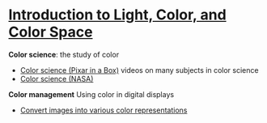 # [Introduction to Light, Color, and Color Space](https://www.scratchapixel.com/lessons/digital-imaging/colors)

**Color science**: the study of color
* [Color science (Pixar in a Box)](https://www.khanacademy.org/computing/pixar/color) videos on many subjects in color science
* [Color science (NASA)](https://colorusage.arc.nasa.gov/color_science.php)

**Color management** Using color in digital displays
* [Convert images into various color representations](https://en.wikipedia.org/wiki/Color_management#:~:text=In%20digital%20imaging%20systems%2C%20color,offset%20presses%2C%20and%20corresponding%20media.)

